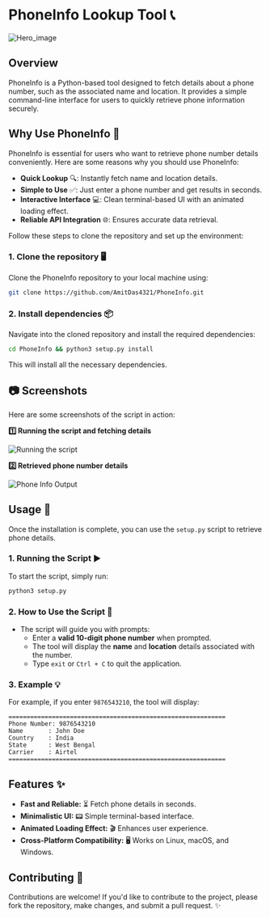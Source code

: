 # PhoneInfo Lookup Tool 📞

![Hero_image](https://i.ibb.co/yBVQ695t/Stackposts.png)

## Overview

PhoneInfo is a Python-based tool designed to fetch details about a phone number, such as the associated name and location. It provides a simple command-line interface for users to quickly retrieve phone information securely.

## Why Use PhoneInfo 🚀

PhoneInfo is essential for users who want to retrieve phone number details conveniently. Here are some reasons why you should use PhoneInfo:
- **Quick Lookup** 🔍: Instantly fetch name and location details.
- **Simple to Use** ✅: Just enter a phone number and get results in seconds.
- **Interactive Interface** 💻: Clean terminal-based UI with an animated loading effect.
- **Reliable API Integration** 🌐: Ensures accurate data retrieval.

Follow these steps to clone the repository and set up the environment:

### 1. Clone the repository 🖥️

Clone the PhoneInfo repository to your local machine using:

```bash
git clone https://github.com/AmitDas4321/PhoneInfo.git
```

### 2. Install dependencies 📦

Navigate into the cloned repository and install the required dependencies:

```bash
cd PhoneInfo && python3 setup.py install
```

This will install all the necessary dependencies.

## 📷 Screenshots
Here are some screenshots of the script in action:

**1️⃣ Running the script and fetching details**

![Running the script](https://i.ibb.co/M5yLV1yC/Running-the-script-and-Encrypt-code.png)

**2️⃣ Retrieved phone number details**

![Phone Info Output](https://i.ibb.co/ccmkTtNy/Encrypted-Script.png)

## Usage 🔧

Once the installation is complete, you can use the `setup.py` script to retrieve phone details.

### 1. Running the Script ▶️

To start the script, simply run:

```bash
python3 setup.py
```

### 2. How to Use the Script 📝

- The script will guide you with prompts:
  - Enter a **valid 10-digit phone number** when prompted.
  - The tool will display the **name** and **location** details associated with the number.
  - Type `exit` or `Ctrl + C` to quit the application.

### 3. Example 💡

For example, if you enter `9876543210`, the tool will display:

```
============================================================
Phone Number: 9876543210
Name       : John Doe
Country    : India
State      : West Bengal
Carrier    : Airtel
============================================================
```

## Features ✨

- **Fast and Reliable:** ⏳ Fetch phone details in seconds.
- **Minimalistic UI:** 📟 Simple terminal-based interface.
- **Animated Loading Effect:** 🎬 Enhances user experience.
- **Cross-Platform Compatibility:** 🖥️ Works on Linux, macOS, and Windows.

## Contributing 🤝

Contributions are welcome! If you'd like to contribute to the project, please fork the repository, make changes, and submit a pull request. ✨
